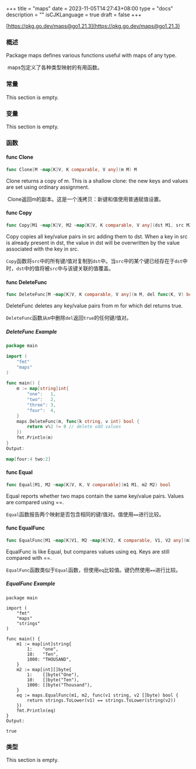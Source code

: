 +++
title = "maps"
date = 2023-11-05T14:27:43+08:00
type = "docs"
description = ""
isCJKLanguage = true
draft = false
+++

[https://pkg.go.dev/maps@go1.21.3](https://pkg.go.dev/maps@go1.21.3)

### 概述

Package maps defines various functions useful with maps of any type.

​	maps包定义了各种类型映射的有用函数。

### 常量

This section is empty.

### 变量

This section is empty.

### 函数

#### func Clone 

``` go
func Clone[M ~map[K]V, K comparable, V any](m M) M
```

Clone returns a copy of m. This is a shallow clone: the new keys and values are set using ordinary assignment.

​	Clone返回m的副本。这是一个浅拷贝：新键和值使用普通赋值设置。

#### func Copy 

``` go
func Copy[M1 ~map[K]V, M2 ~map[K]V, K comparable, V any](dst M1, src M2)
```

Copy copies all key/value pairs in src adding them to dst. When a key in src is already present in dst, the value in dst will be overwritten by the value associated with the key in src.

​	`Copy`函数将`src`中的所有键/值对复制到`dst`中。当`src`中的某个键已经存在于`dst`中时，`dst`中的值将被`src`中与该键关联的值覆盖。

#### func DeleteFunc 

``` go
func DeleteFunc[M ~map[K]V, K comparable, V any](m M, del func(K, V) bool)
```

DeleteFunc deletes any key/value pairs from m for which del returns true.

​	`DeleteFunc`函数从`m`中删除`del`返回`true`的任何键/值对。

##### DeleteFunc Example

``` go
package main

import (
	"fmt"
	"maps"
)

func main() {
	m := map[string]int{
		"one":   1,
		"two":   2,
		"three": 3,
		"four":  4,
	}
	maps.DeleteFunc(m, func(k string, v int) bool {
		return v%2 != 0 // delete odd values
	})
	fmt.Println(m)
}
Output:

map[four:4 two:2]
```
#### func Equal 

``` go
func Equal[M1, M2 ~map[K]V, K, V comparable](m1 M1, m2 M2) bool
```

Equal reports whether two maps contain the same key/value pairs. Values are compared using ==.

​	`Equal`函数报告两个映射是否包含相同的键/值对。值使用`==`进行比较。

#### func EqualFunc 

``` go
func EqualFunc[M1 ~map[K]V1, M2 ~map[K]V2, K comparable, V1, V2 any](m1 M1, m2 M2, eq func(V1, V2) bool) bool
```

EqualFunc is like Equal, but compares values using eq. Keys are still compared with ==.

​	`EqualFunc`函数类似于`Equal`函数，但使用`eq`比较值。键仍然使用`==`进行比较。

##### EqualFunc  Example

```
package main

import (
	"fmt"
	"maps"
	"strings"
)

func main() {
	m1 := map[int]string{
		1:    "one",
		10:   "Ten",
		1000: "THOUSAND",
	}
	m2 := map[int][]byte{
		1:    []byte("One"),
		10:   []byte("Ten"),
		1000: []byte("Thousand"),
	}
	eq := maps.EqualFunc(m1, m2, func(v1 string, v2 []byte) bool {
		return strings.ToLower(v1) == strings.ToLower(string(v2))
	})
	fmt.Println(eq)
}
Output:

true
```




### 类型

This section is empty.

